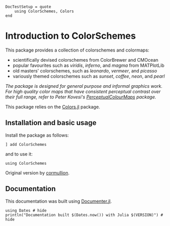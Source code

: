 ```@meta
DocTestSetup = quote
    using ColorSchemes, Colors
end
```

# Introduction to ColorSchemes

This package provides a collection of colorschemes and colormaps:

- scientifically devised colorschemes from ColorBrewer and CMOcean
- popular favourites such as _viridis_, _inferno_, and _magma_ from MATPlotLib
- old masters' colorschemes, such as _leonardo_, _vermeer_, and _picasso_
- variously themed colorschemes such as _sunset_, _coffee_, _neon_, and _pearl_

*The package is designed for general purpose and informal graphics work. For high quality color maps that have consistent perceptual contrast over their full range, refer to Peter Kovesi's [PerceptualColourMaps](https://github.com/peterkovesi/PerceptualColourMaps.jl) package.*

This package relies on the [Colors.jl](https://github.com/JuliaGraphics/Colors.jl) package.

## Installation and basic usage

Install the package as follows:

```
] add ColorSchemes
```

and to use it:

```
using ColorSchemes
```

Original version by [cormullion](https://github.com/cormullion).

## Documentation

This documentation was built using [Documenter.jl](https://github.com/JuliaDocs).

```@example
using Dates # hide
println("Documentation built $(Dates.now()) with Julia $(VERSION)") # hide
```
